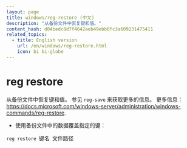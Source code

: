 ```yaml
---
layout: page
title: windows/reg-restore (中文)
description: "从备份文件中恢复键和值。"
content_hash: d04bedc8d7f4642aeb49ebb8fc3a609231475411
related_topics:
  - title: English version
    url: /en/windows/reg-restore.html
    icon: bi bi-globe
---
```

# reg restore

从备份文件中恢复键和值。
参见 `reg-save` 来获取更多的信息。
更多信息：<https://docs.microsoft.com/windows-server/administration/windows-commands/reg-restore>.

- 使用备份文件中的数据覆盖指定的键：

`reg restore `<span class="tldr-var badge badge-pill bg-dark-lm bg-white-dm text-white-lm text-dark-dm font-weight-bold">键名</span>` `<span class="tldr-var badge badge-pill bg-dark-lm bg-white-dm text-white-lm text-dark-dm font-weight-bold">文件路径</span>
